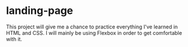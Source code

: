 # landing-page

This project will give me a chance to practice everything I've learned in HTML and CSS. I will mainly be using Flexbox in order to get comfortable with it.